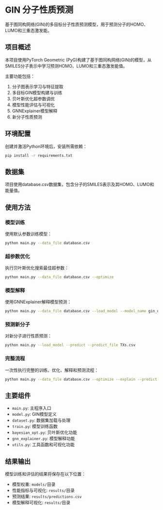 # GIN 分子性质预测

基于图同构网络(GIN)的多目标分子性质预测模型，用于预测分子的HOMO、LUMO和三重态激发能。

## 项目概述

本项目使用PyTorch Geometric (PyG)构建了基于图同构网络(GIN)的模型，从SMILES分子表示中学习预测HOMO、LUMO和三重态激发能值。

主要功能包括：

1. 分子图表示学习与特征提取
2. 多目标GIN模型构建与训练
3. 贝叶斯优化超参数调优
4. 模型性能评估与可视化
5. GNNExplainer模型解释
6. 新分子性质预测

## 环境配置

创建并激活Python环境后，安装所需依赖：

```bash
pip install -r requirements.txt
```

## 数据集

项目使用database.csv数据集，包含分子的SMILES表示及其HOMO、LUMO和能量值。

## 使用方法

### 模型训练

使用默认参数训练模型：

```bash
python main.py --data_file database.csv
```

### 超参数优化

执行贝叶斯优化搜索最佳超参数：

```bash
python main.py --data_file database.csv --optimize
```

### 模型解释

使用GNNExplainer解释模型预测：

```bash
python main.py --data_file database.csv --load_model --model_name gin_optimal_model.pt --explain
```

### 预测新分子

对新分子进行性质预测：

```bash
python main.py --load_model --predict --predict_file TXs.csv
```

### 完整流程

一次性执行完整的训练、优化、解释和预测流程：

```bash
python main.py --data_file database.csv --optimize --explain --predict --predict_file TXs.csv
```

## 主要组件

- `main.py`: 主程序入口
- `model.py`: GIN模型定义
- `dataset.py`: 数据集加载与处理
- `train.py`: 模型训练函数
- `bayesian_opt.py`: 贝叶斯优化功能
- `gnn_explainer.py`: 模型解释功能
- `utils.py`: 工具函数和可视化功能

## 结果输出

模型训练和评估的结果将保存在以下位置：

- 模型权重: `models/`目录
- 性能指标与可视化: `results/`目录
- 预测结果: `results/predictions.csv`
- 模型解释可视化: `results/`目录 